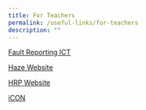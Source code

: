 ```yaml
---
title: For Teachers
permalink: /useful-links/for-teachers
description: ""
---
```

[Fault Reporting ICT](https://docs.google.com/forms/d/e/1FAIpQLScNaMT6LRtVKxJl5eehz-inkcod9HFX6mBtsx34qT3oOQCKag/viewform)

[Haze Website](https://www.haze.gov.sg/)

[HRP Website](https://www.hrp.gov.sg/hrp/#/)

[iCON](https://icon.moe.edu.sg/)